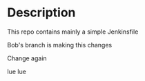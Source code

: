# Description

This repo contains mainly a simple Jenkinsfile

Bob's branch is making this changes

Change again

lue lue
